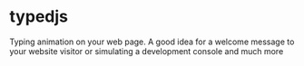 # typedjs
Typing animation on your web page. A good idea for a welcome message to your website visitor or simulating a development console and much more
